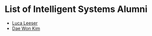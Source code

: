 # List of Intelligent Systems Alumni
* [Luca Leeser](https://github.com/ll698)
* [Dae Won Kim](https://github.com/dwkwvss)
